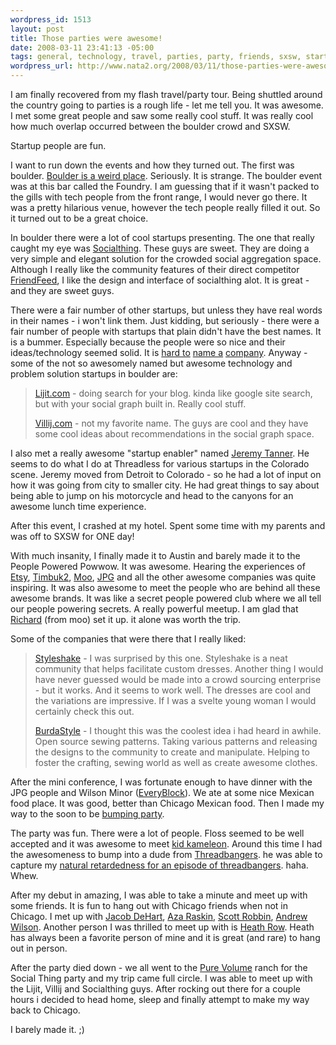 ```yaml
--- 
wordpress_id: 1513
layout: post
title: Those parties were awesome!
date: 2008-03-11 23:41:13 -05:00
tags: general, technology, travel, parties, party, friends, sxsw, startups, traveling
wordpress_url: http://www.nata2.org/2008/03/11/those-parties-were-awesome/
---
```

I am finally recovered from my flash travel/party tour. Being shuttled around the country going to parties is a rough life - let me tell you. It was awesome. I met some great people and saw some really cool stuff. It was really cool how much overlap occurred between the boulder crowd and SXSW.

Startup people are fun.

I want to run down the events and how they turned out. The first was boulder. <a href="http://www.keepboulderweird.org/">Boulder is a weird place</a>. Seriously. It is strange. The boulder event was at this bar called the Foundry. I am guessing that if it wasn't packed to the gills with tech people from the front range, I would never go there. It was a pretty hilarious venue, however the tech people really filled it out. So it turned out to be a great choice.

In boulder there were a lot of cool startups presenting. The one that really caught my eye was <a href="http://socialthing.com">Socialthing</a>. These guys are sweet. They are doing a very simple and elegant solution for the crowded social aggregation space. Although I really like the community features of their direct competitor <a href="http://friendfeed.com">FriendFeed</a>, I like the design and interface of socialthing alot. It is great - and they are sweet guys.

There were a fair number of other startups, but unless they have real words in their names - i won't link them. Just kidding, but seriously - there were a fair number of people with startups that plain didn't have the best names. It is a bummer. Especially because the people were so nice and their ideas/technology seemed solid. It is <a href="http://deliberately-different.blogspot.com/2006/02/how-they-named-companies.html">hard to</a> <a href="http://www.salon.com/media/col/shal/1999/11/30/naming/print.html">name a</a> <a href="http://blog.guykawasaki.com/2006/02/the_name_game.html">company</a>. Anyway - some of the not so awesomely named but awesome technology and problem solution startups in boulder are:
<blockquote><a href="http://Lijit.com">Lijit.com</a> - doing search for your blog. kinda like google site search, but with your social graph built in. Really cool stuff.

<a href="http://Villij.com">Villij.com</a> - not my favorite name. The guys are cool and they have some cool ideas about recommendations in the social graph space.</blockquote>
I also met a really awesome "startup enabler" named <a href="http://jeremytanner.com/">Jeremy Tanner</a>. He seems to do what I do at Threadless for various startups in the Colorado scene. Jeremy moved from Detroit to Colorado - so he had a lot of input on how it was going from city to smaller city. He had great things to say about being able to jump on his motorcycle and head to the canyons for an awesome lunch time experience.

After this event, I crashed at my hotel. Spent some time with my parents and was off to SXSW for ONE day!

With much insanity, I finally made it to Austin and barely made it to the People Powered Powwow. It was awesome. Hearing the experiences of <a href="http://etsy.com">Etsy</a>, <a href="http://www.timbuk2.com/tb2/products/bagbuilder">Timbuk2</a>, <a href="http://moo.com/">Moo</a>, <a href="http://www.jpgmag.com/">JPG</a> and all the other awesome companies was quite inspiring. It was also awesome to meet the people who are behind all these awesome brands. It was like a secret people powered club where we all tell our people powering secrets. A really powerful meetup. I am glad that <a href="http://richardmoross.com/">Richard</a> (from moo) set it up. it alone was worth the trip.

Some of the companies that were there that I really liked:
<blockquote><a href="http://styleshake.com/user/">Styleshake</a> - I was surprised by this one. Styleshake is a neat community that helps facilitate custom dresses. Another thing I would have never guessed would be made into a crowd sourcing enterprise - but it works. And it seems to work well. The dresses are cool and the variations are impressive. If I was a svelte young woman I would certainly check this out.

<a href="http://www.burdastyle.com/">BurdaStyle</a> - I thought this was the coolest idea i had heard in awhile. Open source sewing patterns. Taking various patterns and releasing the designs to the community to create and manipulate. Helping to foster the crafting, sewing world as well as create awesome clothes.</blockquote>
After the mini conference, I was fortunate enough to have dinner with the JPG people and  Wilson Minor (<a href="http://everyblock.com">EveryBlock</a>). We ate at some nice Mexican food place. It was good, better than Chicago Mexican food. Then I made my way to the soon to be <a href="http://upcoming.yahoo.com/event/430139/">bumping party</a>.

The party was fun. There were a lot of people. Floss seemed to be well accepted and it was awesome to meet <a href="http://www.kidkameleon.com/">kid kameleon</a>. Around this time I had the awesomeness to bump into a dude from <a href="http://www.threadbanger.com/">Threadbangers</a>. he was able to capture my <a href="http://www.threadbanger.com/episode/SXSW_20080310">natural retardedness for an episode of threadbangers</a>. haha. Whew.

After my debut in amazing, I was able to take a minute and meet up with some friends. It is fun to hang out with Chicago friends when not in Chicago. I met up with <a href="http://jacobdehart.com">Jacob DeHart</a>, <a href="http://bloxes.com/">Aza Raskin</a>, <a href="http://www.srobbin.com/">Scott Robbin</a>, <a href="http://www.humanized.com/about/">Andrew Wilson</a>. Another person I was thrilled to meet up with is <a href="http://mediadiet.net/">Heath Row</a>. Heath has always been a favorite person of mine and it is great (and rare) to hang out in person.

After the party died down - we all went to the <a href="http://PureVolume.com">Pure Volume</a> ranch for the Social Thing party and my trip came full circle. I was able to meet up with the Lijit, Villij and Socialthing guys. After rocking out there for a couple hours i decided to head home, sleep and finally attempt to make my way back to Chicago.

I barely made it. ;)
